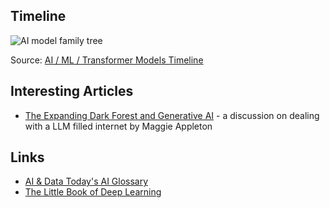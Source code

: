 ## Timeline

![AI model family tree](https://ai.v-gar.de/ml/transformer/timeline/timeline.png)

Source: [AI / ML / Transformer Models Timeline](https://ai.v-gar.de/ml/transformer/timeline/)

## Interesting Articles

- [The Expanding Dark Forest and Generative AI](https://maggieappleton.com/ai-dark-forest) - a discussion on dealing with a LLM filled internet by Maggie Appleton

## Links

- [AI & Data Today's AI Glossary](https://www.aidatatoday.com/ai-glossary/)
- [The Little Book of Deep Learning](https://fleuret.org/public/lbdl.pdf)